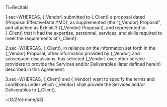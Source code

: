 Ti=Recitals

1.sec=WHEREAS, {_Vendor} submitted to {_Client} a proposal dated {Proposal.EffectiveDate.YMD}, as supplemented (the “{_Vendor} Proposal”, and attached as Exhibit 3 ({_Vendor} Proposal)), and represented to {_Client} that it had the expertise, personnel, services, and skills required to meet the requirements of {_Client}.

2.sec=WHEREAS, {_Client}, in reliance on the information set forth in the {_Vendor} Proposal, other information provided by {_Vendor} and subsequent discussions, has selected {_Vendor} over other service providers to provide the Services and/or Deliverables (later defined herein) described in this Agreement.

3.sec=WHEREAS, {_Client} and {_Vendor} want to specify the terms and conditions under which {_Vendor} shall provide the Services and/or Deliverables to {_Client}.

=[G/Z/ol-none/s3]
